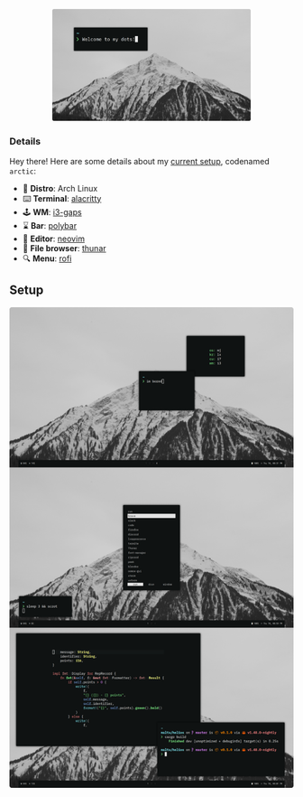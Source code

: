 <p align="center">
  <img src="./.config/img/welcome.png" width="70%" />
</p>

### Details

Hey there! Here are some details about my [current setup](https://www.reddit.com/r/unixporn/comments/irhskz/i3_the_arctic/), codenamed `arctic`:

- 🐧 **Distro**: Arch Linux
- ⌨️ **Terminal**: [alacritty](https://github.com/alacritty/alacritty)
- 🕹️ **WM**: [i3-gaps](https://github.com/Airblader/i3)
- ⌛ **Bar**: [polybar](https://github.com/polybar/polybar)
- 📃 **Editor**: [neovim](https://github.com/neovim/neovim)
- 💾 **File browser**: [thunar](https://wiki.archlinux.org/index.php/Thunar)
- 🔍 **Menu**: [rofi](https://github.com/davatorium/rofi)

## Setup

<img src="./.config/img/ss.png">
